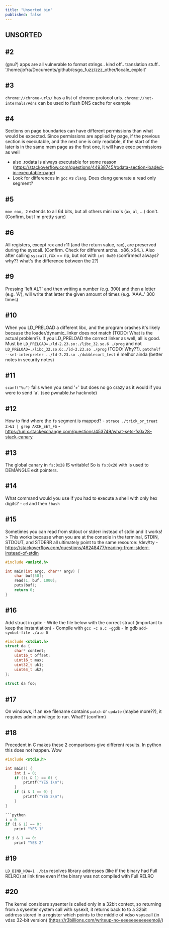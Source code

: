 ```yaml
---
title: "Unsorted bin"
published: false
---
```


## UNSORTED
## #2
(gnu?) apps are all vulnerable to format strings.. kind off.. translation stuff.. '/home/jofra/Documents/github/csgo_fuzz/zzz_other/locale_exploit'


## #3
`chrome://chrome-urls/` has a list of chrome protocol urls.  `chrome://net-internals/#dns` can be used to flush DNS cache for example

## #4
Sections on page boundaries can have different permissions than what would be expected. Since permissions are applied by page, if the previous section is executable, and the next one is only readable, if the start of the later is in the same mem page as the first one, it will have exec permissions as well
   - also .rodata is always executable for some reason (https://stackoverflow.com/questions/44938745/rodata-section-loaded-in-executable-page)
   - Look for differences in `gcc` vs `clang`. Does clang generate a read only segment?

## #5
`mov eax, 2` extends to all 64 bits, but all others mini rax's (`ax`, `al`, ...) don't. (Confirm, but I'm pretty sure)

## #6
All registers, except rcx and r11 (and the return value, rax), are preserved during the syscall. (Confirm. Check for different archs.. x86, x64..). Also after calling `syscall`, rcx == rip, but not with `int 0x80` (confirmed! always? why?? what's the difference between the 2?)

## #9
Pressing 'left ALT' and then writing a number (e.g. 300) and then a letter (e.g. 'A'), will write that letter the given amount of times (e.g. 'AAA..' 300 times)

## #10
When you LD_PRELOAD a different libc, and the program crashes it's likely because the loader/dynamic_linker does not match (TODO: What is the actual problem?). If you LD_PRELOAD the correct linker as well, all is good. Must be `LD_PRELOAD=./ld-2.23.so:./libc_32.so.6 ./prog` and not `LD_PRELOAD=./libc_32.so.6:./ld-2.23.so ./prog` (TODO: Why??). `patchelf --set-interpreter ../ld-2.23.so ./dubblesort_test` é melhor ainda (better notes in security notes)

## #11
`scanf("%u")` fails when you send '+' but does no go crazy as it would if you were to send 'a'. (see pwnable.tw hacknote)

## #12
How to find where the `fs` segment is mapped?
    - `strace ./trick_or_treat 2>&1 | grep ARCH_SET_FS`
    - https://unix.stackexchange.com/questions/453749/what-sets-fs0x28-stack-canary

## #13
The global canary in `fs:0x28` IS writable! So is `fs:0x20` with is used to DEMANGLE exit pointers.

## #14
What command would you use if you had to execute a shell with only hex digits?
    - `ed` and then `!bash`

## #15
Sometimes you can read from stdout or stderr instead of stdin and it works!
    > This works because when you are at the console in the terminal, STDIN, STDOUT, and STDERR all ultimately point to the same resource: /dev/tty
    - https://stackoverflow.com/questions/46248477/reading-from-stderr-instead-of-stdin

```c
#include <unistd.h>

int main(int argc, char** argv) {
    char buf[50];
    read(1, buf, 1000);
    puts(buf);
    return 0;
}
```

## #16
Add struct in gdb:
    - Write the file below with the correct struct (important to keep the instantiation)
    - Compile with `gcc -c a.c -ggdb`
    - In gdb `add-symbol-file ./a.o 0`

```c
#include <stdint.h>
struct da {
	char* content;
	uint16_t offset;
	uint16_t max;
	uint32_t uk1;
	uint64_t uk2;
};
​
struct da foo;
```

## #17
On windows, if an exe filename contains `patch` or `update` (maybe more??), it requires admin privilege to run. What!? (confirm)

## #18
Precedent in C makes these 2 comparisons give different results. In python this does not happen. Wow

```C
#include <stdio.h>

int main() {
    int i = 0;
    if ((i & 1) == 0) {
        printf("YES 1\n");
    }
    if (i & 1 == 0) {
        printf("YES 2\n");
    }
}

```python
i = 0
if (i & 1) == 0:
    print "YES 1"

if i & 1 == 0:
    print "YES 2"
```

## #19
`LD_BIND_NOW=1 ./bin` resolves library addresses (like if the binary had Full RELRO) at link time even if the binary was not compiled with Full RELRO

## #20
The kernel considers sysenter is called only in a 32bit context, so returning from a sysenter system call with sysexit, it returns back to to a 32bit address stored in a register which points to the middle of vdso vsyscall (in vdso 32-bit version) (https://r3billions.com/writeup-no-eeeeeeeeeeeemoji/)